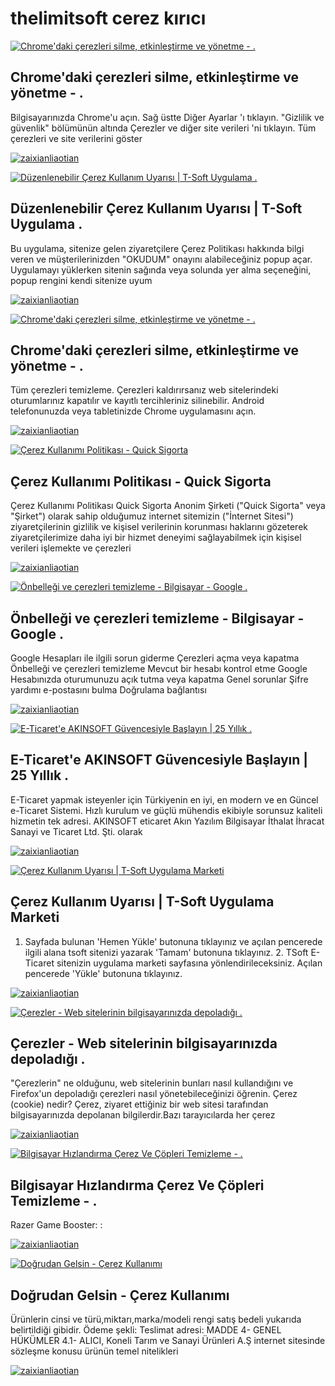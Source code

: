 # thelimitsoft cerez kırıcı
<a href="https://mnn.zoosnet.net/LR/Chatpre.aspx?id=MNN94995150&p=https://topgrinding.com/" target="_blank">![Chrome'daki çerezleri silme, etkinleştirme ve yönetme - .](https://github.com/technlg/images/blob/main/9.jpg)</a>
## Chrome'daki çerezleri silme, etkinleştirme ve yönetme - .
Bilgisayarınızda Chrome'u açın. Sağ üstte Diğer Ayarlar 'ı tıklayın. "Gizlilik ve güvenlik" bölümünün altında Çerezler ve diğer site verileri 'ni tıklayın. Tüm çerezleri ve site verilerini göster
<a href="https://mnn.zoosnet.net/LR/Chatpre.aspx?id=MNN94995150&p=https://topgrinding.com/" target="_blank"><img src="https://github.com/technlg/images/raw/main/chat11.jpg" alt="zaixianliaotian"/></a><a href="//whatsapp.shibangsoft.com/WhatsApp.php" ><img src="https://github.com/technlg/images/raw/main/chat11.png" alt=""></a>
<a href="https://mnn.zoosnet.net/LR/Chatpre.aspx?id=MNN94995150&p=https://topgrinding.com/" target="_blank">![Düzenlenebilir Çerez Kullanım Uyarısı | T-Soft Uygulama .](https://github.com/technlg/images/blob/main/56.jpg)</a>
## Düzenlenebilir Çerez Kullanım Uyarısı | T-Soft Uygulama .
Bu uygulama, sitenize gelen ziyaretçilere Çerez Politikası hakkında bilgi veren ve müşterilerinizden "OKUDUM" onayını alabileceğiniz popup açar. Uygulamayı yüklerken sitenin sağında veya solunda yer alma seçeneğini, popup rengini kendi sitenize uyum
<a href="https://mnn.zoosnet.net/LR/Chatpre.aspx?id=MNN94995150&p=https://topgrinding.com/" target="_blank"><img src="https://github.com/technlg/images/raw/main/chat11.jpg" alt="zaixianliaotian"/></a><a href="//whatsapp.shibangsoft.com/WhatsApp.php" ><img src="https://github.com/technlg/images/raw/main/chat11.png" alt=""></a>
<a href="https://mnn.zoosnet.net/LR/Chatpre.aspx?id=MNN94995150&p=https://topgrinding.com/" target="_blank">![Chrome'daki çerezleri silme, etkinleştirme ve yönetme - .](https://github.com/technlg/images/blob/main/53.jpg)</a>
## Chrome'daki çerezleri silme, etkinleştirme ve yönetme - .
Tüm çerezleri temizleme. Çerezleri kaldırırsanız web sitelerindeki oturumlarınız kapatılır ve kayıtlı tercihleriniz silinebilir. Android telefonunuzda veya tabletinizde Chrome uygulamasını açın.
<a href="https://mnn.zoosnet.net/LR/Chatpre.aspx?id=MNN94995150&p=https://topgrinding.com/" target="_blank"><img src="https://github.com/technlg/images/raw/main/chat11.jpg" alt="zaixianliaotian"/></a><a href="//whatsapp.shibangsoft.com/WhatsApp.php" ><img src="https://github.com/technlg/images/raw/main/chat11.png" alt=""></a>
<a href="https://mnn.zoosnet.net/LR/Chatpre.aspx?id=MNN94995150&p=https://topgrinding.com/" target="_blank">![Çerez Kullanımı Politikası - Quick Sigorta](https://github.com/technlg/images/blob/main/62.jpg)</a>
## Çerez Kullanımı Politikası - Quick Sigorta
Çerez Kullanımı Politikası Quick Sigorta Anonim Şirketi ("Quick Sigorta" veya "Şirket") olarak sahip olduğumuz internet sitemizin ("İnternet Sitesi") ziyaretçilerinin gizlilik ve kişisel verilerinin korunması haklarını gözeterek ziyaretçilerimize daha iyi bir hizmet deneyimi sağlayabilmek için kişisel verileri işlemekte ve çerezleri 
<a href="https://mnn.zoosnet.net/LR/Chatpre.aspx?id=MNN94995150&p=https://topgrinding.com/" target="_blank"><img src="https://github.com/technlg/images/raw/main/chat11.jpg" alt="zaixianliaotian"/></a><a href="//whatsapp.shibangsoft.com/WhatsApp.php" ><img src="https://github.com/technlg/images/raw/main/chat11.png" alt=""></a>
<a href="https://mnn.zoosnet.net/LR/Chatpre.aspx?id=MNN94995150&p=https://topgrinding.com/" target="_blank">![Önbelleği ve çerezleri temizleme - Bilgisayar - Google .](https://github.com/technlg/images/blob/main/37.jpg)</a>
## Önbelleği ve çerezleri temizleme - Bilgisayar - Google .
Google Hesapları ile ilgili sorun giderme Çerezleri açma veya kapatma Önbelleği ve çerezleri temizleme Mevcut bir hesabı kontrol etme Google Hesabınızda oturumunuzu açık tutma veya kapatma Genel sorunlar Şifre yardımı e-postasını bulma Doğrulama bağlantısı
<a href="https://mnn.zoosnet.net/LR/Chatpre.aspx?id=MNN94995150&p=https://topgrinding.com/" target="_blank"><img src="https://github.com/technlg/images/raw/main/chat11.jpg" alt="zaixianliaotian"/></a><a href="//whatsapp.shibangsoft.com/WhatsApp.php" ><img src="https://github.com/technlg/images/raw/main/chat11.png" alt=""></a>
<a href="https://mnn.zoosnet.net/LR/Chatpre.aspx?id=MNN94995150&p=https://topgrinding.com/" target="_blank">![E-Ticaret'e AKINSOFT Güvencesiyle Başlayın | 25 Yıllık .](https://github.com/technlg/images/blob/main/39.jpg)</a>
## E-Ticaret'e AKINSOFT Güvencesiyle Başlayın | 25 Yıllık .
E-Ticaret yapmak isteyenler için Türkiyenin en iyi, en modern ve en Güncel e-Ticaret Sistemi. Hızlı kurulum ve güçlü mühendis ekibiyle sorunsuz kaliteli hizmetin tek adresi. AKINSOFT eticaret Akın Yazılım Bilgisayar İthalat İhracat Sanayi ve Ticaret Ltd. Şti. olarak 
<a href="https://mnn.zoosnet.net/LR/Chatpre.aspx?id=MNN94995150&p=https://topgrinding.com/" target="_blank"><img src="https://github.com/technlg/images/raw/main/chat11.jpg" alt="zaixianliaotian"/></a><a href="//whatsapp.shibangsoft.com/WhatsApp.php" ><img src="https://github.com/technlg/images/raw/main/chat11.png" alt=""></a>
<a href="https://mnn.zoosnet.net/LR/Chatpre.aspx?id=MNN94995150&p=https://topgrinding.com/" target="_blank">![Çerez Kullanım Uyarısı | T-Soft Uygulama Marketi](https://github.com/technlg/images/blob/main/38.jpg)</a>
## Çerez Kullanım Uyarısı | T-Soft Uygulama Marketi
1. Sayfada bulunan 'Hemen Yükle' butonuna tıklayınız ve açılan pencerede ilgili alana tsoft sitenizi yazarak 'Tamam' butonuna tıklayınız. 2. TSoft E-Ticaret sitenizin uygulama marketi sayfasına yönlendirileceksiniz. Açılan pencerede 'Yükle' butonuna tıklayınız.
<a href="https://mnn.zoosnet.net/LR/Chatpre.aspx?id=MNN94995150&p=https://topgrinding.com/" target="_blank"><img src="https://github.com/technlg/images/raw/main/chat11.jpg" alt="zaixianliaotian"/></a><a href="//whatsapp.shibangsoft.com/WhatsApp.php" ><img src="https://github.com/technlg/images/raw/main/chat11.png" alt=""></a>
<a href="https://mnn.zoosnet.net/LR/Chatpre.aspx?id=MNN94995150&p=https://topgrinding.com/" target="_blank">![Çerezler - Web sitelerinin bilgisayarınızda depoladığı .](https://github.com/technlg/images/blob/main/57.jpg)</a>
## Çerezler - Web sitelerinin bilgisayarınızda depoladığı .
"Çerezlerin" ne olduğunu, web sitelerinin bunları nasıl kullandığını ve Firefox'un depoladığı çerezleri nasıl yönetebileceğinizi öğrenin. Çerez (cookie) nedir? Çerez, ziyaret ettiğiniz bir web sitesi tarafından bilgisayarınızda depolanan bilgilerdir.Bazı tarayıcılarda her çerez 
<a href="https://mnn.zoosnet.net/LR/Chatpre.aspx?id=MNN94995150&p=https://topgrinding.com/" target="_blank"><img src="https://github.com/technlg/images/raw/main/chat11.jpg" alt="zaixianliaotian"/></a><a href="//whatsapp.shibangsoft.com/WhatsApp.php" ><img src="https://github.com/technlg/images/raw/main/chat11.png" alt=""></a>
<a href="https://mnn.zoosnet.net/LR/Chatpre.aspx?id=MNN94995150&p=https://topgrinding.com/" target="_blank">![Bilgisayar Hızlandırma Çerez Ve Çöpleri Temizleme - .](https://github.com/technlg/images/blob/main/61.jpg)</a>
## Bilgisayar Hızlandırma Çerez Ve Çöpleri Temizleme - .
Razer Game Booster: : 
<a href="https://mnn.zoosnet.net/LR/Chatpre.aspx?id=MNN94995150&p=https://topgrinding.com/" target="_blank"><img src="https://github.com/technlg/images/raw/main/chat11.jpg" alt="zaixianliaotian"/></a><a href="//whatsapp.shibangsoft.com/WhatsApp.php" ><img src="https://github.com/technlg/images/raw/main/chat11.png" alt=""></a>
<a href="https://mnn.zoosnet.net/LR/Chatpre.aspx?id=MNN94995150&p=https://topgrinding.com/" target="_blank">![Doğrudan Gelsin - Çerez Kullanımı](https://github.com/technlg/images/blob/main/60.jpg)</a>
## Doğrudan Gelsin - Çerez Kullanımı
Ürünlerin cinsi ve türü,miktarı,marka/modeli rengi satış bedeli yukarıda belirtildiği gibidir. Ödeme şekli: Teslimat adresi: MADDE 4- GENEL HÜKÜMLER 4.1- ALICI, Koneli Tarım ve Sanayi Ürünleri A.Ş internet sitesinde sözleşme konusu ürünün temel nitelikleri 
<a href="https://mnn.zoosnet.net/LR/Chatpre.aspx?id=MNN94995150&p=https://topgrinding.com/" target="_blank"><img src="https://github.com/technlg/images/raw/main/chat11.jpg" alt="zaixianliaotian"/></a><a href="//whatsapp.shibangsoft.com/WhatsApp.php" ><img src="https://github.com/technlg/images/raw/main/chat11.png" alt=""></a>
